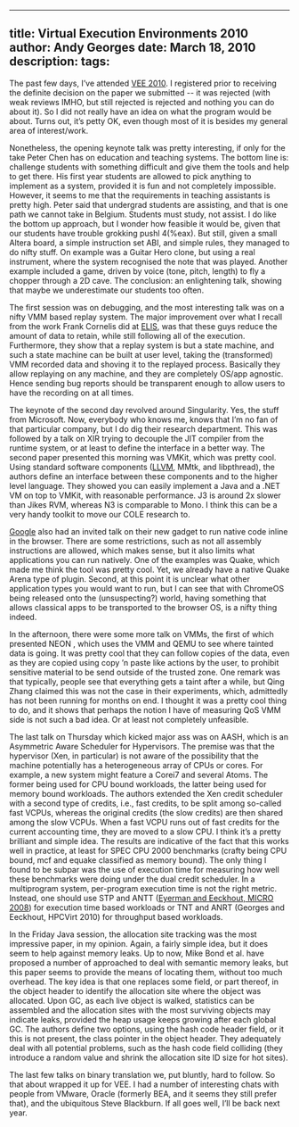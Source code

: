 -----
title:  Virtual Execution Environments 2010
author: Andy Georges
date: March 18, 2010
description: 
tags: 
-----







The past few days, I’ve attended [VEE
2010](http://vee2010.cs.princeton.edu/Home_Page.html). I registered
prior to receiving the definite decision on the paper we submitted -- it
was rejected (with weak reviews IMHO, but still rejected is rejected and
nothing you can do about it). So I did not really have an idea on what
the program would be about. Turns out, it’s petty OK, even though most
of it is besides my general area of interest/work.


Nonetheless, the opening keynote talk was pretty interesting, if only
for the take Peter Chen has on education and teaching systems. The
bottom line is: challenge students with something difficult and give
them the tools and help to get there. His first year students are
allowed to pick anything to implement as a system, provided it is fun
and not completely impossible. However, it seems to me that the
requirements in teaching assistants is pretty high. Peter said that
undergrad students are assisting, and that is one path we cannot take in
Belgium. Students must study, not assist. I do like the bottom up
approach, but I wonder how feasible it would be, given that our students
have trouble grokking pushl 4(%eax). But still, given a small Altera
board, a simple instruction set ABI, and simple rules, they managed to
do nifty stuff. On example was a Guitar Hero clone, but using a real
instrument, where the system recognised the note that was played.
Another example included a game, driven by voice (tone, pitch, length)
to fly a chopper through a 2D cave. The conclusion: an enlightening
talk, showing that maybe we underestimate our students too often.


The first session was on debugging, and the most interesting talk was on
a nifty VMM based replay system. The major improvement over what I
recall from the work Frank Cornelis did at
[ELIS](http://www.elis.ugent.be), was that these guys reduce the amount
of data to retain, while still following all of the execution.
Furthermore, they show that a replay system is but a state machine, and
such a state machine can be built at user level, taking the
(transformed) VMM recorded data and shoving it to the replayed process.
Basically they allow replaying on any machine, and they are completely
OS/app agnostic. Hence sending bug reports should be transparent enough
to allow users to have the recording on at all times.


The keynote of the second day revolved around Singularity. Yes, the
stuff from Microsoft. Now, everybody who knows me, knows that I’m no fan
of that particular company, but I do dig their research department. This
was followed by a talk on XIR trying to decouple the JIT compiler from
the runtime system, or at least to define the interface in a better way.
The second paper presented this morning was VMKit, which was pretty
cool. Using standard software components ([LLVM](http://llvm.org), MMtk,
and libpthread), the authors define an interface between these
components and to the higher level language. They showed you can easily
implement a Java and a .NET VM on top to VMKit, with reasonable
performance. J3 is around 2x slower than Jikes RVM, whereas N3 is
comparable to Mono. I think this can be a very handy toolkit to move our
COLE research to.


[Google](http://google.com) also had an invited talk on their new gadget
to run native code inline in the browser. There are some restrictions,
such as not all assembly instructions are allowed, which makes sense,
but it also limits what applications you can run natively. One of the
examples was Quake, which made me think the tool was pretty cool. Yet,
we already have a native Quake Arena type of plugin. Second, at this
point it is unclear what other application types you would want to run,
but I can see that with ChromeOS being released onto the (unsuspecting?)
world, having something that allows classical apps to be transported to
the browser OS, is a nifty thing indeed.


In the afternoon, there were some more talk on VMMs, the first of which
presented NEON , which uses the VMM and QEMU to see where tainted data
is going. It was pretty cool that they can follow copies of the data,
even as they are copied using copy ’n paste like actions by the user, to
prohibit sensitive material to be send outside of the trusted zone. One
remark was that typically, people see that everything gets a taint after
a while, but Qing Zhang claimed this was not the case in their
experiments, which, admittedly has not been running for months on end. I
thought it was a pretty cool thing to do, and it shows that perhaps the
notion I have of measuring QoS VMM side is not such a bad idea. Or at
least not completely unfeasible.


The last talk on Thursday which kicked major ass was on AASH, which is
an Asymmetric Aware Scheduler for Hypervisors. The premise was that the
hypervisor (Xen, in particular) is not aware of the possibility that the
machine potentially has a heterogeneous array of CPUs or cores. For
example, a new system might feature a Corei7 and several Atoms. The
former being used for CPU bound workloads, the latter being used for
memory bound workloads. The authors extended the Xen credit scheduler
with a second type of credits, i.e., fast credits, to be split among
so-called fast VCPUs, whereas the original credits (the slow credits)
are then shared among the slow VCPUs. When a fast VCPU runs out of fast
credits for the current accounting time, they are moved to a slow CPU. I
think it’s a pretty brilliant and simple idea. The results are
indicative of the fact that this works well in practice, at least for
SPEC CPU 2000 benchmarks (crafty being CPU bound, mcf and equake
classified as memory bound). The only thing I found to be subpar was the
use of execution time for measuring how well these benchmarks were doing
under the dual credit scheduler. In a multiprogram system, per-program
execution time is not the right metric. Instead, one should use STP and
ANTT ([Eyerman and Eeckhout, MICRO
2008](http://portal.acm.org/citation.cfm?id=1436100)) for execution time
based workloads or TNT and ANRT (Georges and Eeckhout, HPCVirt 2010) for
throughput based workloads.


In the Friday Java session, the allocation site tracking was the most
impressive paper, in my opinion. Again, a fairly simple idea, but it
does seem to help against memory leaks. Up to now, Mike Bond et al. have
proposed a number of approached to deal with semantic memory leaks, but
this paper seems to provide the means of locating them, without too much
overhead. The key idea is that one replaces some field, or part thereof,
in the object header to identify the allocation site where the object
was allocated. Upon GC, as each live object is walked, statistics can be
assembled and the allocation sites with the most surviving objects may
indicate leaks, provided the heap usage keeps growing after each global
GC. The authors define two options, using the hash code header field, or
it this is not present, the class pointer in the object header. They
adequately deal with all potential problems, such as the hash code field
colliding (they introduce a random value and shrink the allocation site
ID size for hot sites).


The last few talks on binary translation we, put bluntly, hard to
follow. So that about wrapped it up for VEE. I had a number of
interesting chats with people from VMware, Oracle (formerly BEA, and it
seems they still prefer that), and the ubiquitous Steve Blackburn. If
all goes well, I’ll be back next year.
